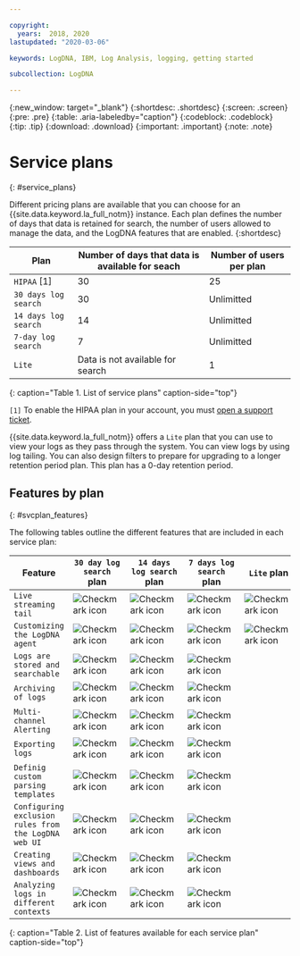 ```yaml
---

copyright:
  years:  2018, 2020
lastupdated: "2020-03-06"

keywords: LogDNA, IBM, Log Analysis, logging, getting started

subcollection: LogDNA

---
```


{:new_window: target="_blank"}
{:shortdesc: .shortdesc}
{:screen: .screen}
{:pre: .pre}
{:table: .aria-labeledby="caption"}
{:codeblock: .codeblock}
{:tip: .tip}
{:download: .download}
{:important: .important}
{:note: .note}

# Service plans
{: #service_plans}

Different pricing plans are available that you can choose for an {{site.data.keyword.la_full_notm}} instance. Each plan defines the number of days that data is retained for search, the number of users allowed to manage the data, and the LogDNA features that are enabled.
{:shortdesc}



| Plan                     | Number of days that data is available for seach | Number of users per plan |
|--------------------------|-------------------------------------------------|--------------------------|
| `HIPAA` [1]              | 30                                              | 25                       |
| `30 days log search`     | 30                                              | Unlimitted               |
| `14 days log search`     | 14                                              | Unlimitted               |
| `7-day log search`       | 7                                               | Unlimitted               |
| `Lite`                   | Data is not available for search                | 1                        |
{: caption="Table 1. List of service plans" caption-side="top"} 

`[1]` To enable the HIPAA plan in your account, you must [open a support ticket](/docs/get-support?topic=get-support-getting-customer-support#getting-customer-support). 

{{site.data.keyword.la_full_notm}} offers a `Lite` plan that you can use to view your logs as they pass through the system. You can view logs by using log tailing. You can also design filters to prepare for upgrading to a longer retention period plan. This plan has a 0-day retention period.


## Features by plan
{: #svcplan_features}

The following tables outline the different features that are included in each service plan:

| Feature                                              | `30 day log search` plan | `14 days log search` plan    | `7 days log search` plan     | `Lite` plan | 
|------------------------------------------------------|-------------------------|-------------------------------|-----------------------------|--------------|
| `Live streaming tail`                                | ![Checkmark icon](../../icons/checkmark-icon.svg) | ![Checkmark icon](../../icons/checkmark-icon.svg) |![Checkmark icon](../../icons/checkmark-icon.svg) |![Checkmark icon](../../icons/checkmark-icon.svg)|
| `Customizing the LogDNA agent`                       | ![Checkmark icon](../../icons/checkmark-icon.svg) | ![Checkmark icon](../../icons/checkmark-icon.svg) |![Checkmark icon](../../icons/checkmark-icon.svg) |![Checkmark icon](../../icons/checkmark-icon.svg)|
| `Logs are stored and searchable`                     | ![Checkmark icon](../../icons/checkmark-icon.svg) | ![Checkmark icon](../../icons/checkmark-icon.svg) |![Checkmark icon](../../icons/checkmark-icon.svg) | |
| `Archiving of logs`                                  | ![Checkmark icon](../../icons/checkmark-icon.svg) | ![Checkmark icon](../../icons/checkmark-icon.svg) |![Checkmark icon](../../icons/checkmark-icon.svg) | |
| `Multi-channel Alerting`                             | ![Checkmark icon](../../icons/checkmark-icon.svg) | ![Checkmark icon](../../icons/checkmark-icon.svg) |![Checkmark icon](../../icons/checkmark-icon.svg) | |
| `Exporting logs`                                     | ![Checkmark icon](../../icons/checkmark-icon.svg) | ![Checkmark icon](../../icons/checkmark-icon.svg) |![Checkmark icon](../../icons/checkmark-icon.svg) | |
| `Definig custom parsing templates`                   | ![Checkmark icon](../../icons/checkmark-icon.svg) | ![Checkmark icon](../../icons/checkmark-icon.svg) |![Checkmark icon](../../icons/checkmark-icon.svg) | |
| `Configuring exclusion rules from the LogDNA web UI` | ![Checkmark icon](../../icons/checkmark-icon.svg) | ![Checkmark icon](../../icons/checkmark-icon.svg) |![Checkmark icon](../../icons/checkmark-icon.svg) | |
| `Creating views and dashboards`                      | ![Checkmark icon](../../icons/checkmark-icon.svg) | ![Checkmark icon](../../icons/checkmark-icon.svg) |![Checkmark icon](../../icons/checkmark-icon.svg) | |
| `Analyzing logs in different contexts`               | ![Checkmark icon](../../icons/checkmark-icon.svg) | ![Checkmark icon](../../icons/checkmark-icon.svg) |![Checkmark icon](../../icons/checkmark-icon.svg) | |
{: caption="Table 2. List of features available for each service plan" caption-side="top"} 




